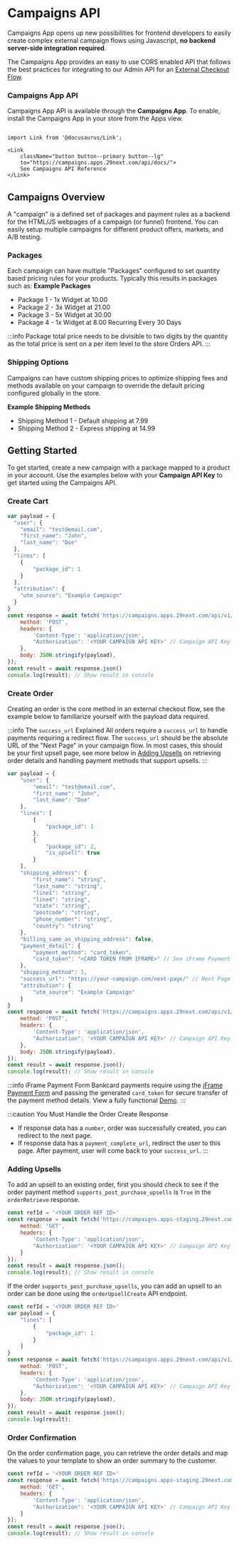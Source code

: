 # Campaigns API

Campaigns App opens up new possibilities for frontend developers to easily create complex external campaign flows using Javascript, **no backend server-side integration required**.

The Campaigns App provides an easy to use CORS enabled API that follows the best practices for integrating to our Admin API for an [External Checkout Flow](/docs/api/admin/guides/external-checkout.md).

### Campaigns App API
Campaigns App API is available through the **Campaigns App**. To enable, install the Campaigns App in your store from the Apps view.

```mdx-code-block

import Link from '@docusaurus/Link';

<Link
    className="button button--primary button--lg"
    to="https://campaigns.apps.29next.com/api/docs/">
    See Campaigns API Reference
</Link>

```

## Campaigns Overview

A "campaign" is a defined set of packages and payment rules as a backend for the HTML/JS webpages of a campaign (or funnel) frontend. You can easily setup multiple campaigns for different product offers, markets, and A/B testing.

### Packages
Each campaign can have multiple "Packages" configured to set quantity based pricing rules for your products. Typically this results in packages such as:
**Example Packages**
- Package 1 - 1x Widget at 10.00
- Package 2 - 3x Widget at 21.00
- Package 3 - 5x Widget at 30.00
- Package 4 - 1x Widget at 8.00 Recurring Every 30 Days

:::info
Package total price needs to be divisible to two digits by the quantity as the total price is sent on a per item level to the store Orders API.
:::


### Shipping Options
Campaigns can have custom shipping prices to optimize shipping fees and methods available on your campaign to override the default pricing configured globally in the store.

**Example Shipping Methods**
- Shipping Method 1 - Default shipping at 7.99
- Shipping Method 2 - Express shipping at 14.99


## Getting Started

To get started, create a new campaign with a package mapped to a product in your account. Use the examples below with your **Campaign API Key** to get started using the Campaigns API.

### Create Cart

```javascript title="Create a Cart"
var payload = {
  "user": {
    "email": "test@email.com",
    "first_name": "John",
    "last_name": "Doe"
  },
  "lines": [
    {
        "package_id": 1
    }
  ],
  "attribution": {
    "utm_source": "Example Campaign"
  }
}
const response = await fetch('https://campaigns.apps.29next.com/api/v1/carts/', {
    method: 'POST',
    headers: {
        'Content-Type': 'application/json',
        "Authorization": '<YOUR CAMPAIGN API KEY>' // Campaign API Key
    },
    body: JSON.stringify(payload),
});
const result = await response.json()
console.log(result); // Show result in console
```

### Create Order
Creating an order is the core method in an external checkout flow, see the example below to familiarize yourself with the payload data required.

:::info The `success_url` Explained
All orders require a `success_url` to handle payments requiring a redirect flow. The `success_url` should be the absolute URL of the "Next Page" in your campaign flow. In most cases, this should be your first upsell page, see more below in [Adding Upsells](#adding-upsells) on retrieving order details and handling payment methods that support upsells.
:::


```javascript title="Create an Order"
var payload = {
    "user": {
        "email": "test@email.com",
        "first_name": "John",
        "last_name": "Doe"
    },
    "lines": [
        {
            "package_id": 1
        },
        {
            "package_id": 2,
            "is_upsell": true
        }
    ],
    "shipping_address": {
        "first_name": "string",
        "last_name": "string",
        "line1": "string",
        "line4": "string",
        "state": "string",
        "postcode": "string",
        "phone_number": "string",
        "country": "string"
    },
    "billing_same_as_shipping_address": false,
    "payment_detail": {
        "payment_method": "card_token",
        "card_token": "<CARD TOKEN FROM IFRAME>" // See iFrame Payment Form Guide
    },
    "shipping_method": 1,
    "success_url": "https://your-campaign.com/next-page/" // Next Page in Flow
    "attribution": {
        "utm_source": "Example Campaign"
    }
}
const response = await fetch('https://campaigns.apps.29next.com/api/v1/orders/', {
    method: 'POST',
    headers: {
        'Content-Type': 'application/json',
        "Authorization": '<YOUR CAMPAIGN API KEY>' // Campaign API Key
    },
    body: JSON.stringify(payload),
});
const result = await response.json();
console.log(result); // Show result in console
```
:::info iFrame Payment Form
Bankcard payments require using the [iFrame Payment Form](/docs/api/admin/guides/iframe-payment-form.md) and passing the generated `card_token` for secure transfer of the payment method details. View a fully functional [Demo](https://29next.github.io/demo-iframe-payment-form/).
:::

:::caution You Must Handle the Order Create Response
- If response data has a `number`, order was successfully created, you can redirect to the next page.
- If response data has a `payment_complete_url`, redirect the user to this page. After payment, user will come back to your `success_url`.
:::


### Adding Upsells
To add an upsell to an existing order, first you should check to see if the order payment method `supports_post_purchase_upsells` is `True` in the `orderRetrieve` response.

```javascript title="Retrieve Order Details"
const refId = '<YOUR ORDER REF ID>'
const response = await fetch('https://campaigns.apps-staging.29next.com/api/v1/orders/' + refId + '/', {
    method: 'GET',
    headers: {
        'Content-Type': 'application/json',
        "Authorization": '<YOUR CAMPAIGN API KEY>' // Campaign API Key
    }
});
const result = await response.json();
console.log(result); // Show result in console
```
If the order `supports_post_purchase_upsells`, you can add an upsell to an order can be done using the `orderUpsellCreate` API endpoint.

```javascript title="Add Upsell to Order"
const refId = '<YOUR ORDER REF ID>'
var payload = {
    "lines": [
        {
            "package_id": 1
        }
    ]
}
const response = await fetch('https://campaigns.apps.29next.com/api/v1/orders/' + refId + '/upsells/', {
    method: 'POST',
    headers: {
        'Content-Type': 'application/json',
        "Authorization": '<YOUR CAMPAIGN API KEY>' // Campaign API Key
    },
    body: JSON.stringify(payload),
});
const result = await response.json();
console.log(result);

```

### Order Confirmation

On the order confirmation page, you can retrieve the order details and map the values to your template to show an order summary to the customer.

```javascript title="Retrieve Order Details"
const refId = '<YOUR ORDER REF ID>'
const response = await fetch('https://campaigns.apps-staging.29next.com/api/v1/orders/' + refId + '/', {
    method: 'GET',
    headers: {
        'Content-Type': 'application/json',
        "Authorization": '<YOUR CAMPAIGN API KEY>' // Campaign API Key
    }
});
const result = await response.json();
console.log(result); // Show result in console
```

